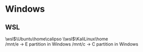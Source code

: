 Windows
===


## WSL
\\wsl$\Ubuntu\home\calipso
\\wsl$\KaliLinux\home\
/mnt/e -> E partition in Windows
/mnt/c -> C partition in Windows
